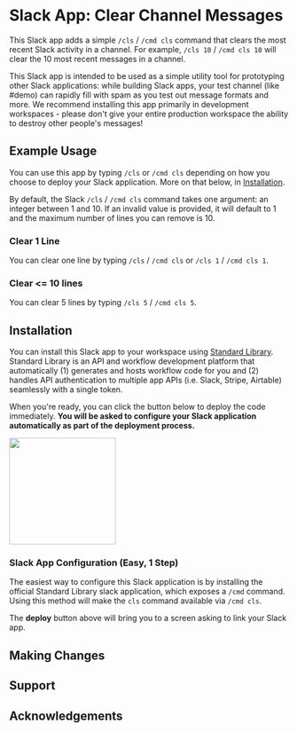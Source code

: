 # Slack App: Clear Channel Messages

This Slack app adds a simple `/cls` / `/cmd cls` command that clears the most recent Slack
activity in a channel. For example, `/cls 10` / `/cmd cls 10` will clear the 10
most recent messages in a channel.

This Slack app is intended to be used as a simple utility tool for prototyping
other Slack applications: while building Slack apps, your test channel (like #demo)
can rapidly fill with spam as you test out message formats and more. We recommend
installing this app primarily in development workspaces - please don't give
your entire production workspace the ability to destroy other people's messages!

## Example Usage

You can use this app by typing `/cls` or `/cmd cls` depending on how you
choose to deploy your Slack application. More on that below, in [Installation](#installation).

By default, the Slack `/cls` / `/cmd cls` command takes one argument: an integer
between 1 and 10. If an invalid value is provided, it will default to 1 and
the maximum number of lines you can remove is 10.

### Clear 1 Line

You can clear one line by typing `/cls` / `/cmd cls` or `/cls 1` / `/cmd cls 1`.

### Clear <= 10 lines

You can clear 5 lines by typing `/cls 5` / `/cmd cls 5`.

## Installation

You can install this Slack app to your workspace using [Standard Library](https://stdlib.com/).
Standard Library is an API and workflow development platform that automatically
(1) generates and hosts workflow code for you and (2) handles API authentication
to multiple app APIs (i.e. Slack, Stripe, Airtable) seamlessly with a single token.

When you're ready, you can click the button below to deploy the code immediately.
**You will be asked to configure your Slack application automatically as part
of the deployment process.**

[<img src="https://deploy.stdlib.com/static/images/deploy.svg" width="192">](https://deploy.stdlib.com/)

### Slack App Configuration (Easy, 1 Step)

The easiest way to configure this Slack application is by installing the
official Standard Library slack application, which exposes a `/cmd` command.
Using this method will make the `cls` command available via `/cmd cls`.

The **deploy** button above will bring you to a screen asking to link your
Slack app.

## Making Changes

## Support

## Acknowledgements
